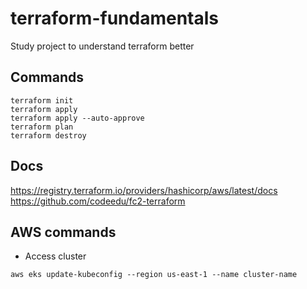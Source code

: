 # terraform-fundamentals
Study project to understand terraform better

## Commands

```
terraform init
terraform apply
terraform apply --auto-approve
terraform plan
terraform destroy
```

## Docs
https://registry.terraform.io/providers/hashicorp/aws/latest/docs
https://github.com/codeedu/fc2-terraform

## AWS commands
- Access cluster
```
aws eks update-kubeconfig --region us-east-1 --name cluster-name
```